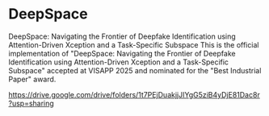 # DeepSpace

DeepSpace: Navigating the Frontier of Deepfake Identification using Attention-Driven Xception and a Task-Specific Subspace
This is the official implementation  of "DeepSpace: Navigating the Frontier of Deepfake Identification using Attention-Driven Xception and a Task-Specific Subspace" accepted at VISAPP 2025 and nominated for the "Best Industrial Paper" award.<br/>

https://drive.google.com/drive/folders/1t7PEjDuakjjJIYgG5ziB4yDjE81Dac8r?usp=sharing
